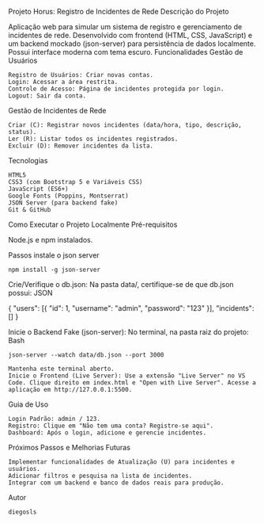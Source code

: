 Projeto Horus: Registro de Incidentes de Rede
Descrição do Projeto

Aplicação web para simular um sistema de registro e gerenciamento de incidentes de rede. Desenvolvido com frontend (HTML, CSS, JavaScript) e um backend mockado (json-server) para persistência de dados localmente. Possui interface moderna com tema escuro.
Funcionalidades
Gestão de Usuários

    Registro de Usuários: Criar novas contas.
    Login: Acessar a área restrita.
    Controle de Acesso: Página de incidentes protegida por login.
    Logout: Sair da conta.

Gestão de Incidentes de Rede

    Criar (C): Registrar novos incidentes (data/hora, tipo, descrição, status).
    Ler (R): Listar todos os incidentes registrados.
    Excluir (D): Remover incidentes da lista.

Tecnologias 

    HTML5
    CSS3 (com Bootstrap 5 e Variáveis CSS)
    JavaScript (ES6+)
    Google Fonts (Poppins, Montserrat)
    JSON Server (para backend fake)
    Git & GitHub

Como Executar o Projeto Localmente
Pré-requisitos

Node.js e npm instalados.

Passos
instale o json server

    npm install -g json-server



Crie/Verifique o db.json: Na pasta data/, certifique-se de que db.json possui:
JSON

{ "users": [{ "id": 1, "username": "admin", "password": "123" }], "incidents": [] }

Inicie o Backend Fake (json-server): No terminal, na pasta raiz do projeto:
Bash

    json-server --watch data/db.json --port 3000

    Mantenha este terminal aberto.
    Inicie o Frontend (Live Server): Use a extensão "Live Server" no VS Code. Clique direito em index.html e "Open with Live Server". Acesse a aplicação em http://127.0.0.1:5500.

Guia de Uso

    Login Padrão: admin / 123.
    Registro: Clique em "Não tem uma conta? Registre-se aqui".
    Dashboard: Após o login, adicione e gerencie incidentes.

Próximos Passos e Melhorias Futuras

    Implementar funcionalidades de Atualização (U) para incidentes e usuários.
    Adicionar filtros e pesquisa na lista de incidentes.
    Integrar com um backend e banco de dados reais para produção.

Autor

    diegosls

